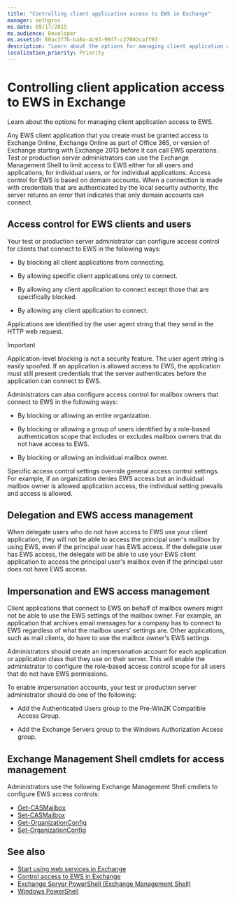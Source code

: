 ```yaml
---
title: "Controlling client application access to EWS in Exchange"
manager: sethgros
ms.date: 09/17/2015
ms.audience: Developer
ms.assetid: 60ac3f7b-ba8a-4c93-99f7-c27002caff93
description: "Learn about the options for managing client application access to EWS."
localization_priority: Priority
---
```


# Controlling client application access to EWS in Exchange

Learn about the options for managing client application access to EWS.
  
Any EWS client application that you create must be granted access to Exchange Online, Exchange Online as part of Office 365, or version of Exchange starting with Exchange 2013 before it can call EWS operations. Test or production server administrators can use the Exchange Management Shell to limit access to EWS either for all users and applications, for individual users, or for individual applications. Access control for EWS is based on domain accounts. When a connection is made with credentials that are authenticated by the local security authority, the server returns an error that indicates that only domain accounts can connect. 
  
## Access control for EWS clients and users
<a name="bk_configure"> </a>

Your test or production server administrator can configure access control for clients that connect to EWS in the following ways: 
  
- By blocking all client applications from connecting.
    
- By allowing specific client applications only to connect.
    
- By allowing any client application to connect except those that are specifically blocked.
    
- By allowing any client application to connect.
    
Applications are identified by the user agent string that they send in the HTTP web request.
  
> [!IMPORTANT]
> Application-level blocking is not a security feature. The user agent string is easily spoofed. If an application is allowed access to EWS, the application must still present credentials that the server authenticates before the application can connect to EWS. 
  
Administrators can also configure access control for mailbox owners that connect to EWS in the following ways: 
  
- By blocking or allowing an entire organization.
    
- By blocking or allowing a group of users identified by a role-based authentication scope that includes or excludes mailbox owners that do not have access to EWS.
    
- By blocking or allowing an individual mailbox owner.
    
Specific access control settings override general access control settings. For example, if an organization denies EWS access but an individual mailbox owner is allowed application access, the individual setting prevails and access is allowed. 
  
## Delegation and EWS access management
<a name="bk_delegation"> </a>

When delegate users who do not have access to EWS use your client application, they will not be able to access the principal user's mailbox by using EWS, even if the principal user has EWS access. If the delegate user has EWS access, the delegate will be able to use your EWS client application to access the principal user's mailbox even if the principal user does not have EWS access. 
  
## Impersonation and EWS access management
<a name="bk_impersonation"> </a>

Client applications that connect to EWS on behalf of mailbox owners might not be able to use the EWS settings of the mailbox owner. For example, an application that archives email messages for a company has to connect to EWS regardless of what the mailbox users' settings are. Other applications, such as mail clients, do have to use the mailbox owner's EWS settings. 
  
Administrators should create an impersonation account for each application or application class that they use on their server. This will enable the administrator to configure the role-based access control scope for all users that do not have EWS permissions. 
  
To enable impersonation accounts, your test or production server administrator should do one of the following: 
  
- Add the Authenticated Users group to the Pre-Win2K Compatible Access Group. 
    
- Add the Exchange Servers group to the Windows Authorization Access group. 
    
## Exchange Management Shell cmdlets for access management
<a name="bk_cmdlets"> </a>

Administrators use the following Exchange Management Shell cmdlets to configure EWS access controls: 
  
- [Get-CASMailbox](https://technet.microsoft.com/library/bb124754.aspx)   
- [Set-CASMailbox](https://technet.microsoft.com/library/bb125264.aspx)   
- [Get-OrganizationConfig](https://technet.microsoft.com/library/aa997571.aspx)   
- [Set-OrganizationConfig](https://technet.microsoft.com/library/aa997443.aspx)
    
## See also

- [Start using web services in Exchange](start-using-web-services-in-exchange.md)  
- [Control access to EWS in Exchange](how-to-control-access-to-ews-in-exchange.md)
- [Exchange Server PowerShell (Exchange Management Shell)](/powershell/exchange/exchange-server/exchange-management-shell?view=exchange-ps)
- [Windows PowerShell](https://msdn.microsoft.com/library/dd835506%28v=vs.85%29.aspx)

